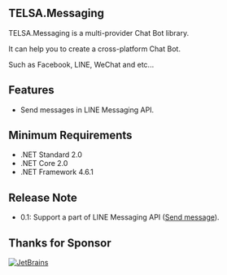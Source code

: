 ## TELSA.Messaging
TELSA.Messaging is a multi-provider Chat Bot library.

It can help you to create a cross-platform Chat Bot.

Such as Facebook, LINE, WeChat and etc...

## Features
* Send messages in LINE Messaging API.

## Minimum Requirements
* .NET Standard 2.0
* .NET Core 2.0
* .NET Framework 4.6.1

## Release Note
* 0.1: Support a part of LINE Messaging API ([Send message](https://developers.line.biz/en/reference/messaging-api/#messages)).

## Thanks for Sponsor
[![JetBrains](https://www.jetbrains.com/company/brand/img/logo4.svg)](https://www.jetbrains.com/?from=TELSA.Messaging)
